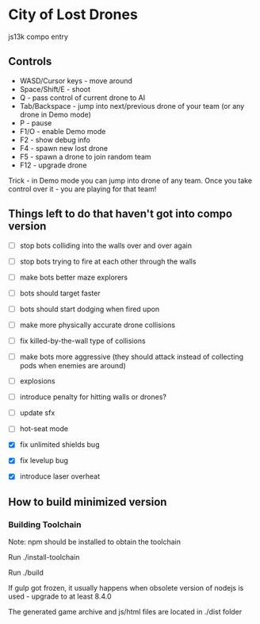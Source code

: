 # City of Lost Drones

js13k compo entry

## Controls

* WASD/Cursor keys - move around
* Space/Shift/E - shoot
* Q - pass control of current drone to AI
* Tab/Backspace - jump into next/previous drone of your team (or any drone in Demo mode)
* P - pause
* F1/O - enable Demo mode
* F2   - show debug info
* F4   - spawn new lost drone
* F5   - spawn a drone to join random team
* F12  - upgrade drone

Trick - in Demo mode you can jump into drone of any team. Once you take control over it - you are playing for that team!


## Things left to do that haven't got into compo version
- [ ] stop bots colliding into the walls over and over again
- [ ] stop bots trying to fire at each other through the walls
- [ ] make bots better maze explorers
- [ ] bots should target faster
- [ ] bots should start dodging when fired upon
- [ ] make more physically accurate drone collisions
- [ ] fix killed-by-the-wall type of collisions
- [ ] make bots more aggressive (they should attack instead of collecting pods when enemies are around)
- [ ] explosions
- [ ] introduce penalty for hitting walls or drones?
- [ ] update sfx
- [ ] hot-seat mode
- [X] fix unlimited shields bug
- [X] fix levelup bug
- [X] introduce laser overheat


## How to build minimized version

### Building Toolchain

Note: npm should be installed to obtain the toolchain

Run ./install-toolchain

Run ./build

If gulp got frozen, it usually happens when obsolete version of nodejs is used - upgrade to at least 8.4.0

The generated game archive and js/html files are located in ./dist folder

